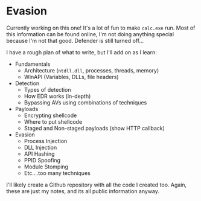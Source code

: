 # Evasion

Currently working on this one! It's a lot of fun to make `calc.exe` run. Most of this information can be found online, I'm not doing anything special because I'm not that good. Defender is still turned off...

I have a rough plan of what to write, but I'll add on as I learn:

* Fundamentals
  * Architecture (`ntdll.dll`, processes, threads, memory)
  * WinAPI (Variables, DLLs, file headers)
* Detection
  * Types of detection
  * How EDR works (in-depth)
  * Bypassing AVs using combinations of techniques
* Payloads
  * Encrypting shellcode
  * Where to put shellcode
  * Staged and Non-staged payloads (show HTTP callback)
* Evasion
  * Process Injection
  * DLL Injection
  * API Hashing
  * PPID Spoofing
  * Module Stomping
  * Etc....too many techniques

I'll likely create a Github repository with all the code I created too. Again, these are just my notes, and its all public information anyway.
